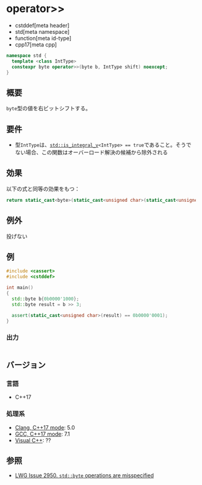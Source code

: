 # operator>>
* cstddef[meta header]
* std[meta namespace]
* function[meta id-type]
* cpp17[meta cpp]

```cpp
namespace std {
  template <class IntType>
  constexpr byte operator>>(byte b, IntType shift) noexcept;
}
```

## 概要
`byte`型の値を右ビットシフトする。


## 要件
- 型`IntType`は、[`std::is_integral_v`](/reference/type_traits/is_integral.md)`<IntType> == true`であること。そうでない場合、この関数はオーバーロード解決の候補から除外される


## 効果
以下の式と同等の効果をもつ：

```cpp
return static_cast<byte>(static_cast<unsigned char>(static_cast<unsigned int>(b) >> shift));
```


## 例外
投げない


## 例
```cpp example
#include <cassert>
#include <cstddef>

int main()
{
  std::byte b{0b0000'1000};
  std::byte result = b >> 3;

  assert(static_cast<unsigned char>(result) == 0b0000'0001);
}
```

### 出力
```
```

## バージョン
### 言語
- C++17

### 処理系
- [Clang, C++17 mode](/implementation.md#clang): 5.0
- [GCC, C++17 mode](/implementation.md#gcc): 7.1
- [Visual C++](/implementation.md#visual_cpp): ??


## 参照
- [LWG Issue 2950. `std::byte` operations are misspecified](https://wg21.cmeerw.net/lwg/issue2950)
